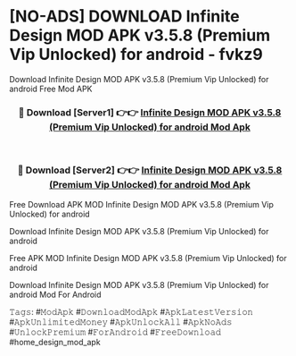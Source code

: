 # [NO-ADS] DOWNLOAD Infinite Design MOD APK v3.5.8 (Premium Vip Unlocked) for android - fvkz9
Download Infinite Design MOD APK v3.5.8 (Premium Vip Unlocked) for android Free Mod APK

<div align="center">
<h3>🔴 Download [Server1] 👉👉 <a href="https://apk-comot.site?title=Infinite_Design_MOD_APK_v3.5.8_(Premium_Vip_Unlocked)_for_android">Infinite Design MOD APK v3.5.8 (Premium Vip Unlocked) for android Mod Apk</a></h3><br>

<h3>🔴 Download [Server2] 👉👉 <a href="https://apk-comot.site?title=Infinite_Design_MOD_APK_v3.5.8_(Premium_Vip_Unlocked)_for_android">Infinite Design MOD APK v3.5.8 (Premium Vip Unlocked) for android Mod Apk</a></h3>
</div>


Free Download APK MOD Infinite Design MOD APK v3.5.8 (Premium Vip Unlocked) for android

Download Infinite Design MOD APK v3.5.8 (Premium Vip Unlocked) for android 

Free APK MOD Infinite Design MOD APK v3.5.8 (Premium Vip Unlocked) for android 

Download Infinite Design MOD APK v3.5.8 (Premium Vip Unlocked) for android Mod For Android

𝚃𝚊𝚐𝚜: #𝙼𝚘𝚍𝙰𝚙𝚔 #𝙳𝚘𝚠𝚗𝚕𝚘𝚊𝚍𝙼𝚘𝚍𝙰𝚙𝚔 #𝙰𝚙𝚔𝙻𝚊𝚝𝚎𝚜𝚝𝚅𝚎𝚛𝚜𝚒𝚘𝚗 #𝙰𝚙𝚔𝚄𝚗𝚕𝚒𝚖𝚒𝚝𝚎𝚍𝙼𝚘𝚗𝚎𝚢 #𝙰𝚙𝚔𝚄𝚗𝚕𝚘𝚌𝚔𝙰𝚕𝚕 #𝙰𝚙𝚔𝙽𝚘𝙰𝚍𝚜 #𝚄𝚗𝚕𝚘𝚌𝚔𝙿𝚛𝚎𝚖𝚒𝚞𝚖 #𝙵𝚘𝚛𝙰𝚗𝚍𝚛𝚘𝚒𝚍 #𝙵𝚛𝚎𝚎𝙳𝚘𝚠𝚗𝚕𝚘𝚊𝚍 #home_design_mod_apk